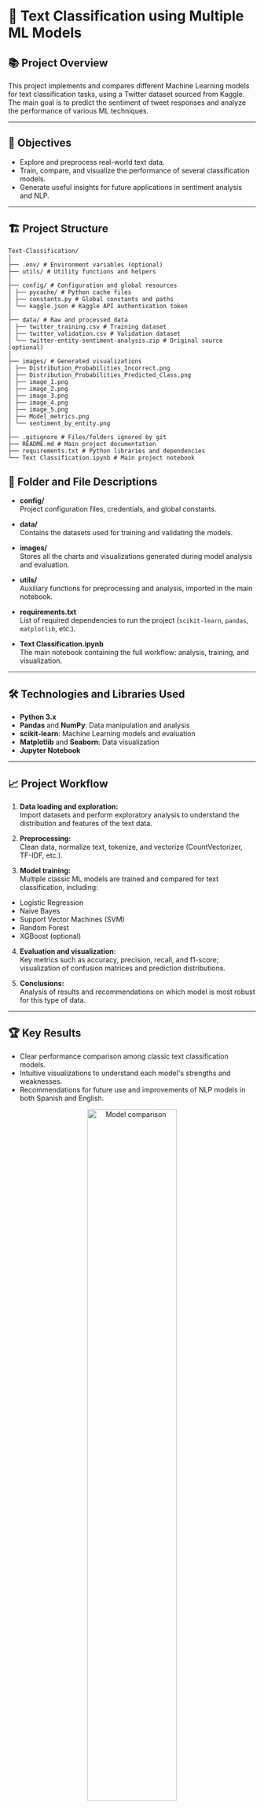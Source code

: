# 📝 Text Classification using Multiple ML Models

## 📚 Project Overview

This project implements and compares different Machine Learning models for text classification tasks, using a Twitter dataset sourced from Kaggle. The main goal is to predict the sentiment of tweet responses and analyze the performance of various ML techniques.

---

## 🚀 Objectives

- Explore and preprocess real-world text data.
- Train, compare, and visualize the performance of several classification models.
- Generate useful insights for future applications in sentiment analysis and NLP.

---

## 🏗️ Project Structure
```
Text-Classification/
│
├── .env/ # Environment variables (optional)
├── utils/ # Utility functions and helpers
│
├── config/ # Configuration and global resources
│ ├── pycache/ # Python cache files
│ ├── constants.py # Global constants and paths
│ └── kaggle.json # Kaggle API authentication token
│
├── data/ # Raw and processed data
│ ├── twitter_training.csv # Training dataset
│ ├── twitter_validation.csv # Validation dataset
│ └── twitter-entity-sentiment-analysis.zip # Original source (optional)
│
├── images/ # Generated visualizations
│ ├── Distribution_Probabilities_Incorrect.png
│ ├── Distribution_Probabilities_Predicted_Class.png
│ ├── image_1.png
│ ├── image_2.png
│ ├── image_3.png
│ ├── image_4.png
│ ├── image_5.png
│ ├── Model_metrics.png
│ └── sentiment_by_entity.png
│
├── .gitignore # Files/folders ignored by git
├── README.md # Main project documentation
├── requirements.txt # Python libraries and dependencies
└── Text Classification.ipynb # Main project notebook
```


## 🧩 Folder and File Descriptions

- **config/**  
  Project configuration files, credentials, and global constants.

- **data/**  
  Contains the datasets used for training and validating the models.

- **images/**  
  Stores all the charts and visualizations generated during model analysis and evaluation.

- **utils/**  
  Auxiliary functions for preprocessing and analysis, imported in the main notebook.

- **requirements.txt**  
  List of required dependencies to run the project (`scikit-learn`, `pandas`, `matplotlib`, etc.).

- **Text Classification.ipynb**  
  The main notebook containing the full workflow: analysis, training, and visualization.

---

## 🛠️ Technologies and Libraries Used

- **Python 3.x**
- **Pandas** and **NumPy**: Data manipulation and analysis
- **scikit-learn**: Machine Learning models and evaluation
- **Matplotlib** and **Seaborn**: Data visualization
- **Jupyter Notebook**

---

## 📈 Project Workflow

1. **Data loading and exploration:**  
  Import datasets and perform exploratory analysis to understand the distribution and features of the text data.

2. **Preprocessing:**  
  Clean data, normalize text, tokenize, and vectorize (CountVectorizer, TF-IDF, etc.).

3. **Model training:**  
  Multiple classic ML models are trained and compared for text classification, including:
  - Logistic Regression
  - Naive Bayes
  - Support Vector Machines (SVM)
  - Random Forest
  - XGBoost (optional)

4. **Evaluation and visualization:**  
  Key metrics such as accuracy, precision, recall, and f1-score; visualization of confusion matrices and prediction distributions.

5. **Conclusions:**  
  Analysis of results and recommendations on which model is most robust for this type of data.

---

## 🏆 Key Results

- Clear performance comparison among classic text classification models.
- Intuitive visualizations to understand each model's strengths and weaknesses.
- Recommendations for future use and improvements of NLP models in both Spanish and English.

<div align="center">
  <img src="images/Model_metrics.png" alt="Model comparison" width="60%">
  <p><i>Comparison of key metrics across models</i></p>
</div>

---

## 📂 How to Use This Project

1. **Clone the repository**
  ```bash
  git clone https://github.com/your_username/Text-Classification.git
  cd Text-Classification
  Install the dependencies
  Copiar
  Editar
  pip install -r requirements.txt
  Run the notebook
  ```

Open Text Classification.ipynb using Jupyter Notebook or VSCode.

Replace/update the datasets if you wish to use your own data

---

## 🤝 Credits & Acknowledgments
Dataset from Kaggle Twitter Sentiment Analysis.

Inspiration and resources from the Data Science community.

---

## 📬 Contact

Kevin Astudillo
📧 astudillo.kevim@gmail.com

Ricardo Jaramillo
📧 r.jaramillohernandez@outlook.com

Questions, suggestions, or want to collaborate?
Open an issue or reach out!